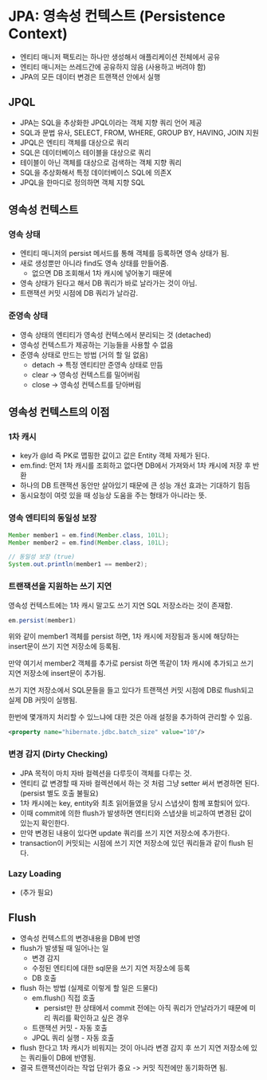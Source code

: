 # JPA: 영속성 컨텍스트 (Persistence Context)

- 엔티티 매니저 팩토리는 하나만 생성해서 애플리케이션 전체에서 공유
- 엔티티 매니저는 쓰레드간에 공유하지 않음 (사용하고 버려야 함)
- JPA의 모든 데이터 변경은 트랜잭션 안에서 실행

## JPQL
- JPA는 SQL을 추상화한 JPQL이라는 객체 지향 쿼리 언어 제공
- SQL과 문법 유사, SELECT, FROM, WHERE, GROUP BY, HAVING, JOIN 지원
- JPQL은 엔티티 객체를 대상으로 쿼리
- SQL은 데이터베이스 테이블을 대상으로 쿼리
- 테이블이 아닌 객체를 대상으로 검색하는 객체 지향 쿼리
- SQL을 추상화해서 특정 데이터베이스 SQL에 의존X
- JPQL을 한마디로 정의하면 객체 지향 SQL

## 영속성 컨텍스트

### 영속 상태
- 엔티티 매니저의 persist 메서드를 통해 객체를 등록하면 영속 상태가 됨.
- 새로 생성뿐만 아니라 find도 영속 상태를 만들어줌.
  - 없으면 DB 조회해서 1차 캐시에 넣어놓기 때문에
- 영속 상태가 된다고 해서 DB 쿼리가 바로 날라가는 것이 아님.
- 트랜잭션 커밋 시점에 DB 쿼리가 날라감.

### 준영속 상태
- 영속 상태의 엔티티가 영속성 컨텍스에서 분리되는 것 (detached)
- 영속성 컨텍스트가 제공하는 기능들을 사용할 수 없음
- 준영속 상태로 만드는 방법 (거의 할 일 없음)
  - detach -> 특정 엔티티만 준영속 상태로 만듬
  - clear -> 영속성 컨텍스트를 밀어버림
  - close -> 영속성 컨텍스트를 닫아버림

## 영속성 컨텍스트의 이점

### 1차 캐시
- key가 @Id 즉 PK로 맵핑한 값이고 값은 Entity 객체 자체가 된다.
- em.find: 먼저 1차 캐시를 조회하고 없다면 DB에서 가져와서 1차 캐시에 저장 후 반환
- 하나의 DB 트랜잭션 동안만 살아있기 때문에 큰 성능 개선 효과는 기대하기 힘듬
- 동시요청이 여럿 있을 때 성능상 도움을 주는 형태가 아니라는 뜻. 

### 영속 엔티티의 동일성 보장

```java
Member member1 = em.find(Member.class, 101L);
Member member2 = em.find(Member.class, 101L);

// 동일성 보장 (true)
System.out.println(member1 == member2);
```

### 트랜잭션을 지원하는 쓰기 지연

영속성 컨텍스트에는 1차 캐시 말고도 쓰기 지연 SQL 저장소라는 것이 존재함.

```java
em.persist(member1)
```

위와 같이 member1 객체를 persist 하면, 1차 캐시에 저장됨과 동시에 해당하는 insert문이 쓰기 지연 저장소에 등록됨.

만약 여기서 member2 객체를 추가로 persist 하면 똑같이 1차 캐시에 추가되고 쓰기 지연 저장소에 insert문이 추가됨.

쓰기 지연 저장소에서 SQL문들을 들고 있다가 트랜잭션 커밋 시점에 DB로 flush되고 실제 DB 커밋이 실행됨.

한번에 몇개까지 처리할 수 있느냐에 대한 것은 아래 설정을 추가하여 관리할 수 있음.

```xml
<property name="hibernate.jdbc.batch_size" value="10"/>
```

### 변경 감지 (Dirty Checking)
- JPA 목적이 마치 자바 컬렉션을 다루듯이 객체를 다루는 것.
- 엔티티 값 변경할 때 자바 컬렉션에서 하는 것 처럼 그냥 setter 써서 변경하면 된다. (persist 별도 호출 불필요)
- 1차 캐시에는 key, entity와 최초 읽어들였을 당시 스냅샷이 함께 포함되어 있다.
- 이때 commit에 의한 flush가 발생하면 엔티티와 스냅샷을 비교하여 변경된 값이 있는지 확인한다.
- 만약 변경된 내용이 있다면 update 쿼리를 쓰기 지연 저장소에 추가한다.
- transaction이 커밋되는 시점에 쓰기 지연 저장소에 있던 쿼리들과 같이 flush 된다.

### Lazy Loading
- (추가 필요)

## Flush
- 영속성 컨텍스트의 변경내용을 DB에 반영
- flush가 발생될 때 일어나는 일
  - 변경 감지
  - 수정된 엔티티에 대한 sql문을 쓰기 지연 저장소에 등록
  - DB 호출
- flush 하는 방법 (실제로 이렇게 할 일은 드물다)
  - em.flush() 직접 호출
    - persist만 한 상태에서 commit 전에는 아직 쿼리가 안날라가기 때문에 미리 쿼리를 확인하고 싶은 경우
  - 트랜잭션 커밋 - 자동 호출
  - JPQL 쿼리 실행 - 자동 호출
- flush 한다고 1차 캐시가 비워지는 것이 아니라 변경 감지 후 쓰기 지연 저장소에 있는 쿼리들이 DB에 반영됨.
- 결국 트랜잭션이라는 작업 단위가 중요 -> 커밋 직전에만 동기화하면 됨.